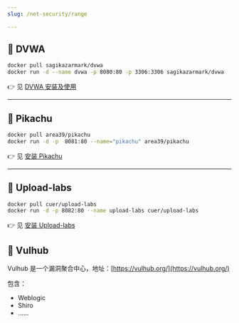 ```yaml
---
slug: /net-security/range

---
```


## 🎯 **DVWA**

```bash
docker pull sagikazarmark/dvwa
docker run -d --name dvwa -p 8080:80 -p 3306:3306 sagikazarmark/dvwa
```

👉 见 [DVWA 安装及使用](https://wukaipeng.com/technique/net-security/02/05)

---

## 🎯 **Pikachu**

```bash
docker pull area39/pikachu
docker run -d -p  8081:80 --name="pikachu" area39/pikachu
```

👉 见 [安装 Pikachu](https://wukaipeng.com/technique/net-security/06/01#%E5%AE%BD%E5%AD%97%E8%8A%82%E6%B3%A8%E5%85%A5)

---

## 🎯 **Upload-labs**

```bash
docker pull cuer/upload-labs
docker run -d -p 8082:80 --name upload-labs cuer/upload-labs
```

👉 见 [安装 Upload-labs](https://wukaipeng.com/technique/net-security/08/01#%E6%A6%82%E5%BF%B5)

## 🎯 Vulhub

Vulhub 是一个漏洞聚合中心，地址：[https://vulhub.org/](https://vulhub.org/)

包含：

- Weblogic
- Shiro
- ……


























